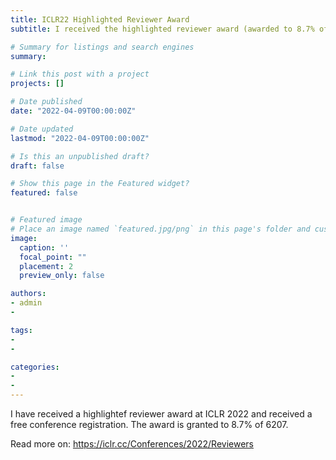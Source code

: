 ```yaml
---
title: ICLR22 Highlighted Reviewer Award
subtitle: I received the highlighted reviewer award (awarded to 8.7% of 6207)

# Summary for listings and search engines
summary: 

# Link this post with a project
projects: []

# Date published
date: "2022-04-09T00:00:00Z"

# Date updated
lastmod: "2022-04-09T00:00:00Z"

# Is this an unpublished draft?
draft: false

# Show this page in the Featured widget?
featured: false


# Featured image
# Place an image named `featured.jpg/png` in this page's folder and customize its options here.
image:
  caption: ''
  focal_point: ""
  placement: 2
  preview_only: false

authors:
- admin
- 

tags:
- 
- 

categories:
- 
- 
---
```


<!-- ## Overview -->

I have received a highlightef reviewer award at ICLR 2022 and received a free conference registration. The award is granted to 8.7% of 6207.

Read more on: https://iclr.cc/Conferences/2022/Reviewers


